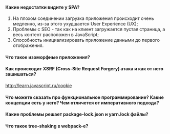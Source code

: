 #### Какие недостатки видите у SPA?
1. На плохом соединении загрузка приложения происходит очень медленно, из-за этого ухудшается User Experience (UX);
2. Проблемы с SEO - так как на клиент загружается пустая страница, а весь контент расположен в JavaScript;
3. Способность инициализировать приложение данными до первого отображения.
#### Что такое изоморфные приложения?
#### Как происходит XSRF (Cross-Site Request Forgery) атака и как от него зашишаться?
http://learn.javascript.ru/cookie
#### Что можете сказать про функциональное программирование? Какие концепции есть у него? Чем отличется от императивного подхода?
#### Какие проблемы решает package-lock.json и yarn.lock файлы?
#### Что такое tree-shaking в webpack-e?
